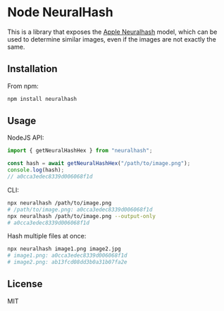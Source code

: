 # Node NeuralHash

This is a library that exposes the [Apple Neuralhash](https://www.apple.com/child-safety/pdf/CSAM_Detection_Technical_Summary.pdf) model, which can be used to determine similar images, even if the images are not exactly the same.


## Installation

From npm:

```bash
npm install neuralhash
```

## Usage

NodeJS API:

```javascript
import { getNeuralHashHex } from "neuralhash";

const hash = await getNeuralHashHex("/path/to/image.png");
console.log(hash);
// a0cca3edec8339d006068f1d
```

CLI:

```bash
npx neuralhash /path/to/image.png
# /path/to/image.png: a0cca3edec8339d006068f1d
npx neuralhash /path/to/image.png --output-only
# a0cca3edec8339d006068f1d
```

Hash multiple files at once:

```bash
npx neuralhash image1.png image2.jpg
# image1.png: a0cca3edec8339d006068f1d
# image2.png: ab13fcd08dd3b0a31b07fa2e
```

## License

MIT
